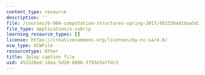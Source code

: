 ```yaml
---
content_type: resource
description: ''
file: /courses/6-004-computation-structures-spring-2017/452326ed1daa5d2088863793e5affdc3_Z7pKkCDmHh0.vtt
file_type: application/x-subrip
learning_resource_types: []
license: https://creativecommons.org/licenses/by-nc-sa/4.0/
ocw_type: OCWFile
resourcetype: Other
title: 3play caption file
uid: 452326ed-1daa-5d20-8886-3793e5affdc3
---
```

